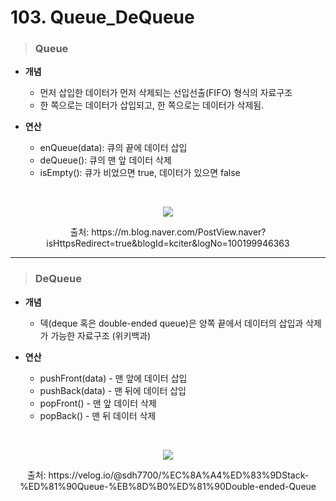 # 103. Queue_DeQueue

> ### Queue
* **개념**
    - 먼저 삽입한 데이터가 먼저 삭제되는 선입선출(FIFO) 형식의 자료구조
    - 한 쪽으로는 데이터가 삽입되고, 한 쪽으로는 데이터가 삭제됨.

* **연산**
    - enQueue(data): 큐의 끝에 데이터 삽입
    - deQueue(): 큐의 맨 앞 데이터 삭제
    - isEmpty(): 큐가 비었으면 true, 데이터가 있으면 false

<br>

<p align = center>
<img src= "https://mblogthumb-phinf.pstatic.net/20131115_294/kciter_1384489510648zwRB9_PNG/%C1%A6%B8%F1_%BE%F8%C0%BD.png?type=w2" weight = "450" heigth = "300">
</p>
<p align = center>출처: https://m.blog.naver.com/PostView.naver?isHttpsRedirect=true&blogId=kciter&logNo=100199946363</p>

***

> ### DeQueue
* **개념**
    - 덱(deque 혹은 double-ended queue)은 양쪽 끝에서 데이터의 삽입과 삭제가 가능한 자료구조 (위키백과)

* **연산**
    - pushFront(data) - 맨 앞에 데이터 삽입
    - pushBack(data) - 맨 뒤에 데이터 삽입
    - popFront() - 맨 앞 데이터 삭제
    - popBack() - 맨 뒤 데이터 삭제

<br>

<p align = center>
<img src = "https://media.vlpt.us/images/sdh7700/post/c3751f9e-c03b-4a9e-a26d-b077ef78a301/image.png" weight = 450 hegith = 300>
</p>
<p align = center>출처: https://velog.io/@sdh7700/%EC%8A%A4%ED%83%9DStack-%ED%81%90Queue-%EB%8D%B0%ED%81%90Double-ended-Queue</p>